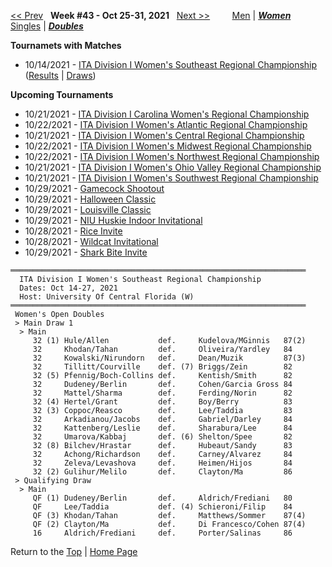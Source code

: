 <a name="top"></a>[<< Prev](women_doubles_2142.md) &nbsp; **Week #43 - Oct 25-31, 2021** &nbsp; [Next >>](women_doubles_2144.md) &nbsp;&nbsp;&nbsp;&nbsp;&nbsp;&nbsp;&nbsp; [Men](./men_doubles_2143.md) &#124; [***Women***](./women_doubles_2143.md) &nbsp;&nbsp;&nbsp;&nbsp;&nbsp; [Singles](./women_singles_2143.md) &#124; [***Doubles***](./women_doubles_2143.md)

**Tournamets with Matches**  
- 10/14/2021 - [ITA Division I Women's Southeast Regional Championship](#21-46458) ([Results](#21-46458) &#124; <a href="https://colleges.wearecollegetennis.com/competitions/UniversityOfCentralFloridaW/Tournaments/Overview/477EFA21-99A1-4948-BCBA-3E47323DA44C" target="_blank">Draws</a>)  

**Upcoming Tournaments**  
- 10/21/2021 - <a href="https://colleges.wearecollegetennis.com/competitions/WakeForestUniversityW/Tournaments/Overview/61F146C9-753C-4458-9E95-EE269C0BB692" target="_blank">ITA Division I Carolina Women's Regional Championship</a>  
- 10/22/2021 - <a href="https://colleges.wearecollegetennis.com/competitions/UniversityOfVirginiaW/Tournaments/Overview/03D2591A-B4EA-40D0-84EE-FA366640953F" target="_blank">ITA Division I Women's Atlantic Regional Championship</a>  
- 10/21/2021 - <a href="https://colleges.wearecollegetennis.com/competitions/UniversityOfIowaW/Tournaments/Overview/D14DFB81-5E2F-4C19-96BD-C7C8E01E527B" target="_blank">ITA Division I Women's Central Regional Championship</a>  
- 10/22/2021 - <a href="https://colleges.wearecollegetennis.com/competitions/OhioStateUniversityW/Tournaments/Overview/6552AE44-FB48-4C1E-A09A-B67C23ED4FEA" target="_blank">ITA Division I Women's Midwest Regional Championship</a>  
- 10/22/2021 - <a href="https://colleges.wearecollegetennis.com/competitions/StanfordUniversityW/Tournaments/Overview/069089F9-1C02-43BD-82B5-B68774093F12" target="_blank">ITA Division I Women's Northwest Regional Championship</a>  
- 10/21/2021 - <a href="https://colleges.wearecollegetennis.com/competitions/MiddleTennesseeStateUniversityW/Tournaments/Overview/34C6481F-30D0-4BCE-8E27-2B57D253FF5B" target="_blank">ITA Division I Women's Ohio Valley Regional Championship</a>  
- 10/21/2021 - <a href="https://colleges.wearecollegetennis.com/competitions/UniversityOfSanDiegoW/Tournaments/Overview/9B2A2826-DFA4-4AF2-9D87-2A1D153E1CC1" target="_blank">ITA Division I Women's Southwest Regional Championship</a>  
- 10/29/2021 - <a href="https://colleges.wearecollegetennis.com/competitions/UniversityOfSouthCarolinaW/Tournaments/Overview/57638985-23D4-4AA9-BCB7-AE8C7129F7F3" target="_blank">Gamecock Shootout</a>  
- 10/29/2021 - <a href="https://colleges.wearecollegetennis.com/competitions/UniversityOfNewMexicoW/Tournaments/Overview/DA2F178D-FDC8-43EF-8DAB-5045133E57F7" target="_blank">Halloween Classic</a>  
- 10/29/2021 - <a href="https://colleges.wearecollegetennis.com/competitions/UniversityOfLouisvilleW/Tournaments/Overview/3CA2F6A8-534B-4A9B-999A-8A440E45FA8F" target="_blank">Louisville Classic</a>  
- 10/29/2021 - <a href="https://colleges.wearecollegetennis.com/competitions/NorthernIllinoisUnivW/Tournaments/Overview/4A2D7ED0-6708-44A9-9E54-7EE1CE4409AD" target="_blank">NIU Huskie Indoor Invitational</a>  
- 10/28/2021 - <a href="https://colleges.wearecollegetennis.com/competitions/RiceUniversityW/Tournaments/Overview/4F0CBA0B-FA20-4853-8B64-8B24AEB43DF5" target="_blank">Rice Invite</a>  
- 10/28/2021 - <a href="https://colleges.wearecollegetennis.com/competitions/UniversityOfArizonaW/Tournaments/Overview/64798DC4-18F8-4118-BF15-ACEDAC7642C9" target="_blank">Wildcat Invitational</a>  
- 10/29/2021 - <a href="https://colleges.wearecollegetennis.com/competitions/NovaSoutheasternUnivW/Tournaments/Overview/FD071068-D5DA-4E20-B9FE-5D66B26BC727" target="_blank">Shark Bite Invite</a>  

<a name="21-46458"></a>
~~~
══════════════════════════════════════════════════════════════════
  ITA Division I Women's Southeast Regional Championship
  Dates: Oct 14-27, 2021
  Host: University Of Central Florida (W)
══════════════════════════════════════════════════════════════════
 Women's Open Doubles
 > Main Draw 1
  > Main
     32 (1) Hule/Allen           def.     Kudelova/MGinnis   87(2)
     32     Khodan/Tahan         def.     Oliveira/Yardley   84
     32     Kowalski/Nirundorn   def.     Dean/Muzik         87(3)
     32     Tillitt/Courville    def. (7) Briggs/Zein        82
     32 (5) Pfennig/Boch-Collins def.     Kentish/Smith      82
     32     Dudeney/Berlin       def.     Cohen/Garcia Gross 84
     32     Mattel/Sharma        def.     Ferding/Norin      82
     32 (4) Hertel/Grant         def.     Boy/Berry          83
     32 (3) Coppoc/Reasco        def.     Lee/Taddia         83
     32     Arkadianou/Jacobs    def.     Gabriel/Darley     84
     32     Kattenberg/Leslie    def.     Sharabura/Lee      84
     32     Umarova/Kabbaj       def. (6) Shelton/Spee       82
     32 (8) Bilchev/Hrastar      def.     Hubeaut/Sandy      83
     32     Achong/Richardson    def.     Carney/Alvarez     84
     32     Zeleva/Levashova     def.     Heimen/Hijos       84
     32 (2) Gulihur/Melilo       def.     Clayton/Ma         86
 > Qualifying Draw
  > Main
     QF (1) Dudeney/Berlin       def.     Aldrich/Frediani   80
     QF     Lee/Taddia           def. (4) Schieroni/Filip    84
     QF (3) Khodan/Tahan         def.     Matthews/Sommer    87(4)
     QF (2) Clayton/Ma           def.     Di Francesco/Cohen 87(4)
     16     Aldrich/Frediani     def.     Porter/Salinas     86
~~~

Return to the [Top](./women_doubles_2143.md) &#124; [Home Page](../../index.md)